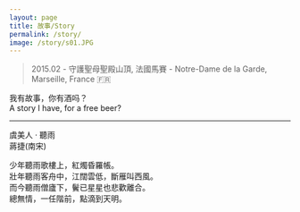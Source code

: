 ```yaml
---
layout: page
title: 故事/Story
permalink: /story/
image: /story/s01.JPG
---
```

> 2015.02 - 守護聖母聖殿山頂, 法國馬賽 - Notre-Dame de la Garde, Marseille, France 🇫🇷 

我有故事，你有酒吗？  
A story I have, for a free beer?

---

虞美人 · 聽雨  
蔣捷(南宋)  

少年聽雨歌樓上，紅燭昏羅帳。  
壯年聽雨客舟中，江闊雲低，斷雁叫西風。  
而今聽雨僧廬下，鬢已星星也悲歡離合。  
總無情，一任階前，點滴到天明。  
